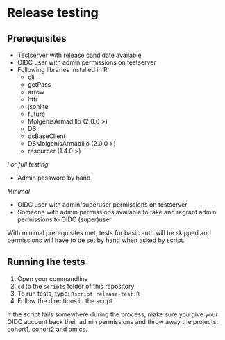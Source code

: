 # Release testing
## Prerequisites
- Testserver with release candidate available
- OIDC user with admin permissions on testserver
- Following libraries installed in R:
  - cli
  - getPass
  - arrow
  - httr
  - jsonlite
  - future
  - MolgenisArmadillo (2.0.0 >)
  - DSI
  - dsBaseClient
  - DSMolgenisArmadillo (2.0.0 >)
  - resourcer (1.4.0 >)
  
*For full testing*
- Admin password by hand

*Minimal*
- OIDC user with admin/superuser permissions on testserver  
- Someone with admin permissions available to take and regrant admin permissions to OIDC (super)user

With minimal prerequisites met, tests for basic auth will be skipped and permissions will have to be set by hand when
asked by script.

## Running the tests
1. Open your commandline
2. `cd` to the `scripts` folder of this repository
3. To run tests, type: `Rscript release-test.R`
4. Follow the directions in the script

If the script fails somewhere during the process, make sure you give your OIDC account back their admin permissions and 
throw away the projects: cohort1, cohort2 and omics.
